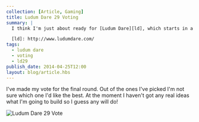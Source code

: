```yaml
---
collection: [Article, Gaming]
title: Ludum Dare 29 Voting
summary: |
  I think I'm just about ready for [Ludum Dare][ld], which starts in a couple of hours --- <time datetime="2014-04-26T02:00">2am</time> in the UK.

  [ld]: http://www.ludumdare.com/
tags: 
  - ludum dare
  - voting
  - ld29
publish_date: 2014-04-25T12:00
layout: blog/article.hbs
---
```


I've made my vote for the final round. Out of the ones I've picked I'm not sure which one I'd like the best. At the moment I haven't got any real ideas what I'm going to build so I guess any will do!

![Ludum Dare 29 Vote](/media/img/ludum-dare-29.jpg)
